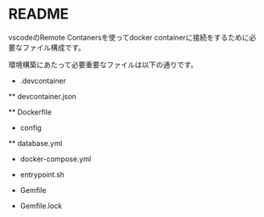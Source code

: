 # README

vscodeのRemote Contanersを使ってdocker containerに接続をするために必要なファイル構成です。

環境構築にあたって必要重要なファイルは以下の通りです。

* .devcontainer

** devcontainer.json

** Dockerfile

* config

** database.yml

* docker-compose.yml

* entrypoint.sh

* Gemfile

* Gemfile.lock
